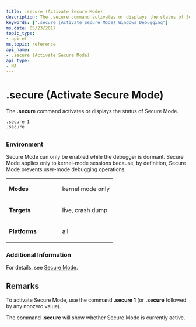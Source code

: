 ```yaml
---
title: .secure (Activate Secure Mode)
description: The .secure command activates or displays the status of Secure Mode.
keywords: [".secure (Activate Secure Mode) Windows Debugging"]
ms.date: 05/23/2017
topic_type:
- apiref
ms.topic: reference
api_name:
- .secure (Activate Secure Mode)
api_type:
- NA
---
```


# .secure (Activate Secure Mode)


The **.secure** command activates or displays the status of Secure Mode.

```dbgcmd
.secure 1 
.secure 
```

## <span id="ddk_meta_activate_secure_mode_dbg"></span><span id="DDK_META_ACTIVATE_SECURE_MODE_DBG"></span>


### <span id="Environment"></span><span id="environment"></span><span id="ENVIRONMENT"></span>Environment

Secure Mode can only be enabled while the debugger is dormant. Secure Mode applies only to kernel-mode sessions because, by definition, Secure Mode prevents user-mode debugging operations.

<table>
<colgroup>
<col width="50%" />
<col width="50%" />
</colgroup>
<tbody>
<tr class="odd">
<td align="left"><p><strong>Modes</strong></p></td>
<td align="left"><p>kernel mode only</p></td>
</tr>
<tr class="even">
<td align="left"><p><strong>Targets</strong></p></td>
<td align="left"><p>live, crash dump</p></td>
</tr>
<tr class="odd">
<td align="left"><p><strong>Platforms</strong></p></td>
<td align="left"><p>all</p></td>
</tr>
</tbody>
</table>

 

### <span id="Additional_Information"></span><span id="additional_information"></span><span id="ADDITIONAL_INFORMATION"></span>Additional Information

For details, see [Secure Mode](secure-mode.md).

## Remarks

To activate Secure Mode, use the command **.secure 1** (or **.secure** followed by any nonzero value).

The command **.secure** will show whether Secure Mode is currently active.

 

 





